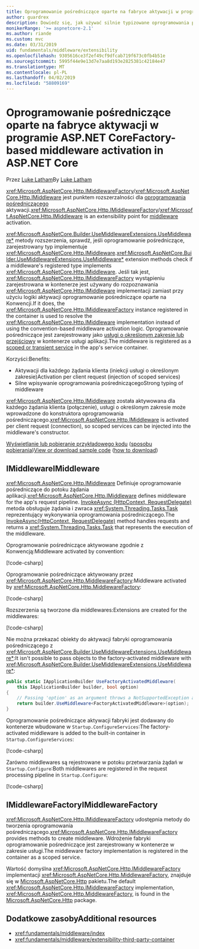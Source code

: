 ```yaml
---
title: Oprogramowanie pośredniczące oparte na fabryce aktywacji w programie ASP.NET Core
author: guardrex
description: Dowiedz się, jak używać silnie typizowane oprogramowania pośredniczącego z implementacją oparte na fabryce aktywacji w programie ASP.NET Core.
monikerRange: '>= aspnetcore-2.1'
ms.author: riande
ms.custom: mvc
ms.date: 03/31/2019
uid: fundamentals/middleware/extensibility
ms.openlocfilehash: 9305616ce3f2ef49cf9dfcab719f673c0fb4b51e
ms.sourcegitcommit: 5995f44e9e13d7e7aa8d193e2825381c42184e47
ms.translationtype: MT
ms.contentlocale: pl-PL
ms.lasthandoff: 04/02/2019
ms.locfileid: "58809169"
---
```

# <a name="factory-based-middleware-activation-in-aspnet-core"></a><span data-ttu-id="1d6c3-103">Oprogramowanie pośredniczące oparte na fabryce aktywacji w programie ASP.NET Core</span><span class="sxs-lookup"><span data-stu-id="1d6c3-103">Factory-based middleware activation in ASP.NET Core</span></span>

<span data-ttu-id="1d6c3-104">Przez [Luke Latham](https://github.com/guardrex)</span><span class="sxs-lookup"><span data-stu-id="1d6c3-104">By [Luke Latham](https://github.com/guardrex)</span></span>

<span data-ttu-id="1d6c3-105"><xref:Microsoft.AspNetCore.Http.IMiddlewareFactory>/<xref:Microsoft.AspNetCore.Http.IMiddleware> jest punktem rozszerzalności dla [oprogramowania pośredniczącego](xref:fundamentals/middleware/index) aktywacji.</span><span class="sxs-lookup"><span data-stu-id="1d6c3-105"><xref:Microsoft.AspNetCore.Http.IMiddlewareFactory>/<xref:Microsoft.AspNetCore.Http.IMiddleware> is an extensibility point for [middleware](xref:fundamentals/middleware/index) activation.</span></span>

<span data-ttu-id="1d6c3-106"><xref:Microsoft.AspNetCore.Builder.UseMiddlewareExtensions.UseMiddleware*> metody rozszerzenia, sprawdź, jeśli oprogramowanie pośredniczące, zarejestrowany typ implementuje <xref:Microsoft.AspNetCore.Http.IMiddleware>.</span><span class="sxs-lookup"><span data-stu-id="1d6c3-106"><xref:Microsoft.AspNetCore.Builder.UseMiddlewareExtensions.UseMiddleware*> extension methods check if a middleware's registered type implements <xref:Microsoft.AspNetCore.Http.IMiddleware>.</span></span> <span data-ttu-id="1d6c3-107">Jeśli tak jest, <xref:Microsoft.AspNetCore.Http.IMiddlewareFactory> wystąpieniu zarejestrowana w kontenerze jest używany do rozpoznawania <xref:Microsoft.AspNetCore.Http.IMiddleware> implementacji zamiast przy użyciu logiki aktywacji oprogramowanie pośredniczące oparte na Konwencji.</span><span class="sxs-lookup"><span data-stu-id="1d6c3-107">If it does, the <xref:Microsoft.AspNetCore.Http.IMiddlewareFactory> instance registered in the container is used to resolve the <xref:Microsoft.AspNetCore.Http.IMiddleware> implementation instead of using the convention-based middleware activation logic.</span></span> <span data-ttu-id="1d6c3-108">Oprogramowanie pośredniczące jest zarejestrowany jako [usługi o określonym zakresie lub przejściowy](xref:fundamentals/dependency-injection#service-lifetimes) w kontenerze usługi aplikacji.</span><span class="sxs-lookup"><span data-stu-id="1d6c3-108">The middleware is registered as a [scoped or transient service](xref:fundamentals/dependency-injection#service-lifetimes) in the app's service container.</span></span>

<span data-ttu-id="1d6c3-109">Korzyści:</span><span class="sxs-lookup"><span data-stu-id="1d6c3-109">Benefits:</span></span>

* <span data-ttu-id="1d6c3-110">Aktywacji dla każdego żądania klienta (iniekcji usługi o określonym zakresie)</span><span class="sxs-lookup"><span data-stu-id="1d6c3-110">Activation per client request (injection of scoped services)</span></span>
* <span data-ttu-id="1d6c3-111">Silne wpisywanie oprogramowania pośredniczącego</span><span class="sxs-lookup"><span data-stu-id="1d6c3-111">Strong typing of middleware</span></span>

<span data-ttu-id="1d6c3-112"><xref:Microsoft.AspNetCore.Http.IMiddleware> została aktywowana dla każdego żądania klienta (połączenie), usługi o określonym zakresie może wprowadzone do konstruktora oprogramowania pośredniczącego.</span><span class="sxs-lookup"><span data-stu-id="1d6c3-112"><xref:Microsoft.AspNetCore.Http.IMiddleware> is activated per client request (connection), so scoped services can be injected into the middleware's constructor.</span></span>

<span data-ttu-id="1d6c3-113">[Wyświetlanie lub pobieranie przykładowego kodu](https://github.com/aspnet/Docs/tree/master/aspnetcore/fundamentals/middleware/extensibility/samples) ([sposobu pobierania](xref:index#how-to-download-a-sample))</span><span class="sxs-lookup"><span data-stu-id="1d6c3-113">[View or download sample code](https://github.com/aspnet/Docs/tree/master/aspnetcore/fundamentals/middleware/extensibility/samples) ([how to download](xref:index#how-to-download-a-sample))</span></span>

## <a name="imiddleware"></a><span data-ttu-id="1d6c3-114">IMiddleware</span><span class="sxs-lookup"><span data-stu-id="1d6c3-114">IMiddleware</span></span>

<span data-ttu-id="1d6c3-115"><xref:Microsoft.AspNetCore.Http.IMiddleware> Definiuje oprogramowanie pośredniczące do potoku żądania aplikacji.</span><span class="sxs-lookup"><span data-stu-id="1d6c3-115"><xref:Microsoft.AspNetCore.Http.IMiddleware> defines middleware for the app's request pipeline.</span></span> <span data-ttu-id="1d6c3-116">[InvokeAsync (HttpContext, RequestDelegate)](xref:Microsoft.AspNetCore.Http.IMiddleware.InvokeAsync*) metoda obsługuje żądania i zwraca <xref:System.Threading.Tasks.Task> reprezentujący wykonywania oprogramowania pośredniczącego.</span><span class="sxs-lookup"><span data-stu-id="1d6c3-116">The [InvokeAsync(HttpContext, RequestDelegate)](xref:Microsoft.AspNetCore.Http.IMiddleware.InvokeAsync*) method handles requests and returns a <xref:System.Threading.Tasks.Task> that represents the execution of the middleware.</span></span>

<span data-ttu-id="1d6c3-117">Oprogramowanie pośredniczące aktywowane zgodnie z Konwencją:</span><span class="sxs-lookup"><span data-stu-id="1d6c3-117">Middleware activated by convention:</span></span>

[!code-csharp[](extensibility/samples/2.x/MiddlewareExtensibilitySample/Middleware/ConventionalMiddleware.cs?name=snippet1)]

<span data-ttu-id="1d6c3-118">Oprogramowanie pośredniczące aktywowany przez <xref:Microsoft.AspNetCore.Http.MiddlewareFactory>:</span><span class="sxs-lookup"><span data-stu-id="1d6c3-118">Middleware activated by <xref:Microsoft.AspNetCore.Http.MiddlewareFactory>:</span></span>

[!code-csharp[](extensibility/samples/2.x/MiddlewareExtensibilitySample/Middleware/FactoryActivatedMiddleware.cs?name=snippet1)]

<span data-ttu-id="1d6c3-119">Rozszerzenia są tworzone dla middlewares:</span><span class="sxs-lookup"><span data-stu-id="1d6c3-119">Extensions are created for the middlewares:</span></span>

[!code-csharp[](extensibility/samples/2.x/MiddlewareExtensibilitySample/Middleware/MiddlewareExtensions.cs?name=snippet1)]

<span data-ttu-id="1d6c3-120">Nie można przekazać obiekty do aktywacji fabryki oprogramowania pośredniczącego z <xref:Microsoft.AspNetCore.Builder.UseMiddlewareExtensions.UseMiddleware*>:</span><span class="sxs-lookup"><span data-stu-id="1d6c3-120">It isn't possible to pass objects to the factory-activated middleware with <xref:Microsoft.AspNetCore.Builder.UseMiddlewareExtensions.UseMiddleware*>:</span></span>

```csharp
public static IApplicationBuilder UseFactoryActivatedMiddleware(
    this IApplicationBuilder builder, bool option)
{
    // Passing 'option' as an argument throws a NotSupportedException at runtime.
    return builder.UseMiddleware<FactoryActivatedMiddleware>(option);
}
```

<span data-ttu-id="1d6c3-121">Oprogramowanie pośredniczące aktywacji fabryki jest dodawany do kontenerze wbudowane w `Startup.ConfigureServices`:</span><span class="sxs-lookup"><span data-stu-id="1d6c3-121">The factory-activated middleware is added to the built-in container in `Startup.ConfigureServices`:</span></span>

[!code-csharp[](extensibility/samples/2.x/MiddlewareExtensibilitySample/Startup.cs?name=snippet1&highlight=6)]

<span data-ttu-id="1d6c3-122">Zarówno middlewares są rejestrowane w potoku przetwarzania żądań w `Startup.Configure`:</span><span class="sxs-lookup"><span data-stu-id="1d6c3-122">Both middlewares are registered in the request processing pipeline in `Startup.Configure`:</span></span>

[!code-csharp[](extensibility/samples/2.x/MiddlewareExtensibilitySample/Startup.cs?name=snippet2&highlight=13-14)]

## <a name="imiddlewarefactory"></a><span data-ttu-id="1d6c3-123">IMiddlewareFactory</span><span class="sxs-lookup"><span data-stu-id="1d6c3-123">IMiddlewareFactory</span></span>

<span data-ttu-id="1d6c3-124"><xref:Microsoft.AspNetCore.Http.IMiddlewareFactory> udostępnia metody do tworzenia oprogramowania pośredniczącego.</span><span class="sxs-lookup"><span data-stu-id="1d6c3-124"><xref:Microsoft.AspNetCore.Http.IMiddlewareFactory> provides methods to create middleware.</span></span> <span data-ttu-id="1d6c3-125">Wdrożenie fabryki oprogramowanie pośredniczące jest zarejestrowany w kontenerze w zakresie usługi.</span><span class="sxs-lookup"><span data-stu-id="1d6c3-125">The middleware factory implementation is registered in the container as a scoped service.</span></span>

<span data-ttu-id="1d6c3-126">Wartość domyślna <xref:Microsoft.AspNetCore.Http.IMiddlewareFactory> implementacji <xref:Microsoft.AspNetCore.Http.MiddlewareFactory>, znajduje się w [Microsoft.AspNetCore.Http](https://www.nuget.org/packages/Microsoft.AspNetCore.Http/) pakietu.</span><span class="sxs-lookup"><span data-stu-id="1d6c3-126">The default <xref:Microsoft.AspNetCore.Http.IMiddlewareFactory> implementation, <xref:Microsoft.AspNetCore.Http.MiddlewareFactory>, is found in the [Microsoft.AspNetCore.Http](https://www.nuget.org/packages/Microsoft.AspNetCore.Http/) package.</span></span>

## <a name="additional-resources"></a><span data-ttu-id="1d6c3-127">Dodatkowe zasoby</span><span class="sxs-lookup"><span data-stu-id="1d6c3-127">Additional resources</span></span>

* <xref:fundamentals/middleware/index>
* <xref:fundamentals/middleware/extensibility-third-party-container>
